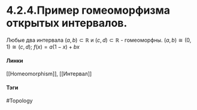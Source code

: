 # 4.2.4.Пример гомеоморфизма открытых интервалов.
Любые два интервала $(a,b)\subset\mathbb{R}$ и $(c,d)\subset\mathbb{R}$ - гомеоморфны.
$(a,b)\cong(0,1)\cong(c,d)$; $f(x)=a(1-x)+bx$

#### Линки
[[Homeomorphism]],
[[Интервал]]
#### Тэги 
 #Topology
